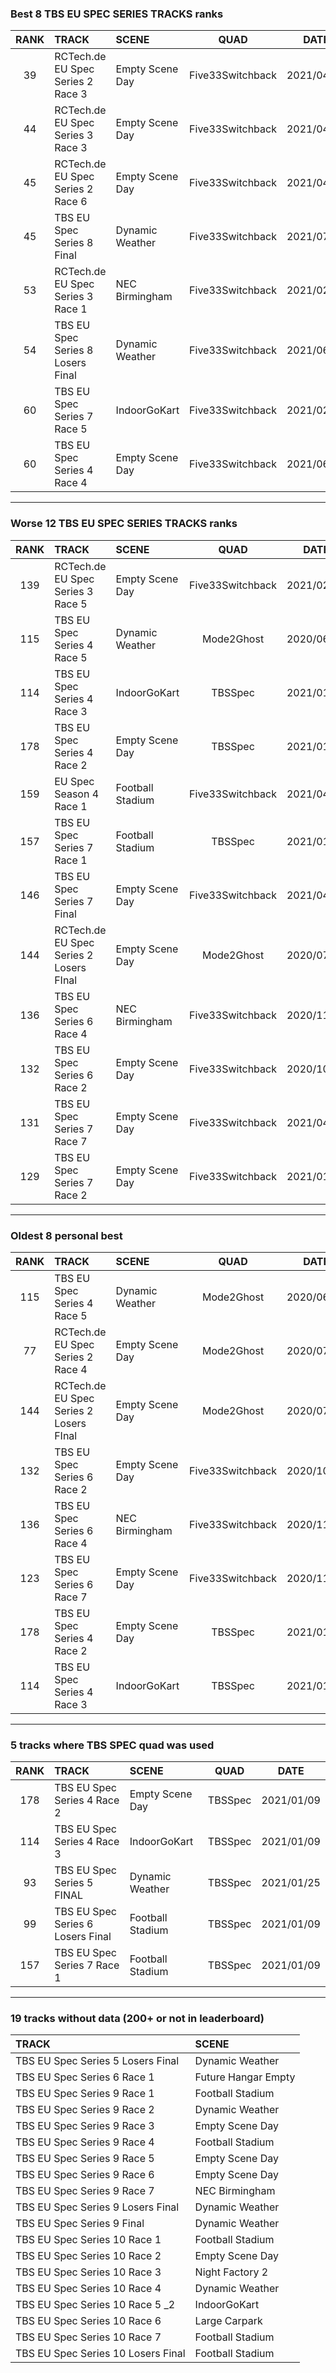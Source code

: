### Best 8 TBS EU SPEC SERIES TRACKS ranks
|RANK|TRACK|SCENE|QUAD|DATE|
|:---:|:---|:---|:---:|:---:|
|39|RCTech.de EU Spec Series 2 Race 3|Empty Scene Day|Five33Switchback|2021/04/12|
|44|RCTech.de EU Spec Series 3 Race 3|Empty Scene Day|Five33Switchback|2021/04/21|
|45|RCTech.de EU Spec Series 2 Race 6|Empty Scene Day|Five33Switchback|2021/04/22|
|45|TBS EU Spec Series 8 Final|Dynamic Weather|Five33Switchback|2021/07/08|
|53|RCTech.de EU Spec Series 3 Race 1|NEC Birmingham|Five33Switchback|2021/02/02|
|54|TBS EU Spec Series 8 Losers Final|Dynamic Weather|Five33Switchback|2021/06/26|
|60|TBS EU Spec Series 7 Race 5|IndoorGoKart|Five33Switchback|2021/02/07|
|60|TBS EU Spec Series 4 Race 4|Empty Scene Day|Five33Switchback|2021/06/30|
---
### Worse 12 TBS EU SPEC SERIES TRACKS ranks
|RANK|TRACK|SCENE|QUAD|DATE|
|:---:|:---|:---|:---:|:---:|
|139|RCTech.de EU Spec Series 3 Race 5|Empty Scene Day|Five33Switchback|2021/02/01|
|115|TBS EU Spec Series 4 Race 5|Dynamic Weather|Mode2Ghost|2020/06/11|
|114|TBS EU Spec Series 4 Race 3|IndoorGoKart|TBSSpec|2021/01/09|
|178|TBS EU Spec Series 4 Race 2|Empty Scene Day|TBSSpec|2021/01/09|
|159|EU Spec Season 4 Race 1|Football Stadium|Five33Switchback|2021/04/21|
|157|TBS EU Spec Series 7 Race 1|Football Stadium|TBSSpec|2021/01/09|
|146|TBS EU Spec Series 7 Final|Empty Scene Day|Five33Switchback|2021/04/14|
|144|RCTech.de EU Spec Series 2 Losers FInal|Empty Scene Day|Mode2Ghost|2020/07/08|
|136|TBS EU Spec Series 6 Race 4|NEC Birmingham|Five33Switchback|2020/11/05|
|132|TBS EU Spec Series 6 Race 2|Empty Scene Day|Five33Switchback|2020/10/03|
|131|TBS EU Spec Series 7 Race 7|Empty Scene Day|Five33Switchback|2021/04/14|
|129|TBS EU Spec Series 7 Race 2|Empty Scene Day|Five33Switchback|2021/01/30|
---
### Oldest 8 personal best
|RANK|TRACK|SCENE|QUAD|DATE|
|:---:|:---|:---|:---:|:---:|
|115|TBS EU Spec Series 4 Race 5|Dynamic Weather|Mode2Ghost|2020/06/11|
|77|RCTech.de EU Spec Series 2 Race 4|Empty Scene Day|Mode2Ghost|2020/07/06|
|144|RCTech.de EU Spec Series 2 Losers FInal|Empty Scene Day|Mode2Ghost|2020/07/08|
|132|TBS EU Spec Series 6 Race 2|Empty Scene Day|Five33Switchback|2020/10/03|
|136|TBS EU Spec Series 6 Race 4|NEC Birmingham|Five33Switchback|2020/11/05|
|123|TBS EU Spec Series 6 Race 7|Empty Scene Day|Five33Switchback|2020/11/25|
|178|TBS EU Spec Series 4 Race 2|Empty Scene Day|TBSSpec|2021/01/09|
|114|TBS EU Spec Series 4 Race 3|IndoorGoKart|TBSSpec|2021/01/09|
---
### 5 tracks where TBS SPEC quad was used
|RANK|TRACK|SCENE|QUAD|DATE|
|:---:|:---|:---|:---:|:---:|
|178|TBS EU Spec Series 4 Race 2|Empty Scene Day|TBSSpec|2021/01/09|
|114|TBS EU Spec Series 4 Race 3|IndoorGoKart|TBSSpec|2021/01/09|
|93|TBS EU Spec Series 5 FINAL|Dynamic Weather|TBSSpec|2021/01/25|
|99|TBS EU Spec Series 6 Losers Final|Football Stadium|TBSSpec|2021/01/09|
|157|TBS EU Spec Series 7 Race 1|Football Stadium|TBSSpec|2021/01/09|
---
### 19 tracks without data (200+ or not in leaderboard)
|TRACK|SCENE|
|:---|:---|
|TBS EU Spec Series 5 Losers Final|Dynamic Weather|
|TBS EU Spec Series 6 Race 1|Future Hangar Empty|
|TBS EU Spec Series 9 Race 1|Football Stadium|
|TBS EU Spec Series 9 Race 2|Dynamic Weather|
|TBS EU Spec Series 9 Race 3|Empty Scene Day|
|TBS EU Spec Series 9 Race 4|Football Stadium|
|TBS EU Spec Series 9 Race 5|Empty Scene Day|
|TBS EU Spec Series 9 Race 6|Empty Scene Day|
|TBS EU Spec Series 9 Race 7|NEC Birmingham|
|TBS EU Spec Series 9 Losers Final|Dynamic Weather|
|TBS EU Spec Series 9 Final|Dynamic Weather|
|TBS EU Spec Series 10 Race 1|Football Stadium|
|TBS EU Spec Series 10 Race 2|Empty Scene Day|
|TBS EU Spec Series 10 Race 3|Night Factory 2|
|TBS EU Spec Series 10 Race 4|Dynamic Weather|
|TBS EU Spec Series 10 Race 5 _2|IndoorGoKart|
|TBS EU Spec Series 10 Race 6|Large Carpark|
|TBS EU Spec Series 10 Race 7|Football Stadium|
|TBS EU Spec Series 10 Losers Final|Football Stadium|
